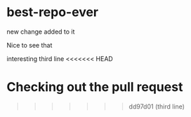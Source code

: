 # best-repo-ever

new change added to it


Nice to see that


interesting third line
<<<<<<< HEAD

Checking out the pull request
=======
>>>>>>> dd97d01 (third line)
